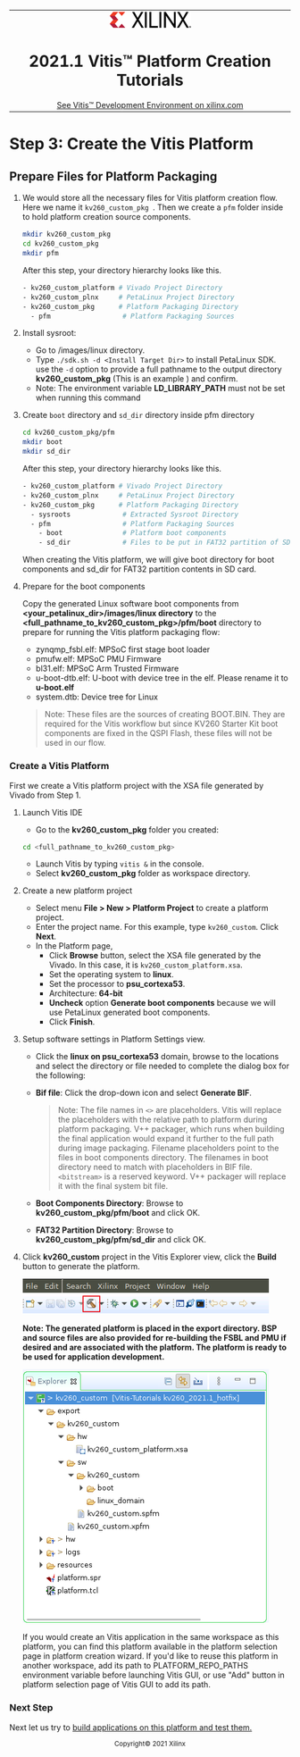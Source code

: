 <!--
# Copyright 2021 Xilinx Inc.
#
# Licensed under the Apache License, Version 2.0 (the "License");
# you may not use this file except in compliance with the License.
# You may obtain a copy of the License at
#
#     http://www.apache.org/licenses/LICENSE-2.0
#
# Unless required by applicable law or agreed to in writing, software
# distributed under the License is distributed on an "AS IS" BASIS,
# WITHOUT WARRANTIES OR CONDITIONS OF ANY KIND, either express or implied.
# See the License for the specific language governing permissions and
# limitations under the License.
-->

<table class="sphinxhide" width="100%">
 <tr width="100%">
    <td align="center"><img src="https://raw.githubusercontent.com/Xilinx/Image-Collateral/main/xilinx-logo.png" width="30%"/><h1>2021.1 Vitis™ Platform Creation Tutorials</h1>
    <a href="https://www.xilinx.com/products/design-tools/vitis.html">See Vitis™ Development Environment on xilinx.com</br></a>
    </td>
 </tr>
</table>

# Step 3: Create the Vitis Platform

## Prepare Files for Platform Packaging

1. We would store all the necessary files for Vitis platform creation flow. Here we name it ```kv260_custom_pkg ```. Then we create a `pfm` folder inside to hold platform creation source components. 

   ```bash
   mkdir kv260_custom_pkg
   cd kv260_custom_pkg
   mkdir pfm
   ```

   After this step, your directory hierarchy looks like this.

   ```bash
   - kv260_custom_platform # Vivado Project Directory
   - kv260_custom_plnx     # PetaLinux Project Directory
   - kv260_custom_pkg      # Platform Packaging Directory
     - pfm                  # Platform Packaging Sources
   ```

2. Install sysroot:

   - Go to <PetaLinux Project>/images/linux directory.
   - Type `./sdk.sh -d <Install Target Dir>` to install PetaLinux SDK. use the `-d` option to provide a full pathname to the output directory **kv260_custom_pkg** (This is an example ) and confirm.
   - Note: The environment variable **LD_LIBRARY_PATH** must not be set when running this command


3. Create `boot` directory and `sd_dir` directory inside pfm directory

   ```bash
   cd kv260_custom_pkg/pfm
   mkdir boot
   mkdir sd_dir
   ```

   After this step, your directory hierarchy looks like this.

   ```bash
   - kv260_custom_platform # Vivado Project Directory
   - kv260_custom_plnx     # PetaLinux Project Directory
   - kv260_custom_pkg      # Platform Packaging Directory
     - sysroots             # Extracted Sysroot Directory
     - pfm                  # Platform Packaging Sources
       - boot               # Platform boot components
       - sd_dir             # Files to be put in FAT32 partition of SD card
   ```

   When creating the Vitis platform, we will give boot directory for boot components and sd_dir for FAT32 partition contents in SD card.

4. Prepare for the boot components

   Copy the generated Linux software boot components from **<your_petalinux_dir>/images/linux directory** to the **<full_pathname_to_kv260_custom_pkg>/pfm/boot** directory to prepare for running the Vitis platform packaging flow:

   - zynqmp_fsbl.elf: MPSoC first stage boot loader
   - pmufw.elf: MPSoC PMU Firmware
   - bl31.elf: MPSoC Arm Trusted Firmware
   - u-boot-dtb.elf: U-boot with device tree in the elf. Please rename it to **u-boot.elf**
   - system.dtb: Device tree for Linux

   > Note: These files are the sources of creating BOOT.BIN. They are required for the Vitis workflow but since KV260 Starter Kit boot components are fixed in the QSPI Flash, these files will not be used in our flow.

### Create a Vitis Platform

First we create a Vitis platform project with the XSA file generated by Vivado from Step 1.

1. Launch Vitis IDE
   - Go to the **kv260_custom_pkg** folder you created:

   ```bash
   cd <full_pathname_to_kv260_custom_pkg>
   ```

   - Launch Vitis by typing `vitis &` in the console.
   - Select **kv260_custom_pkg** folder as workspace directory.

2. Create a new platform project

   - Select menu **File > New > Platform Project** to create a platform project.
   - Enter the project name. For this example, type `kv260_custom`. Click **Next**.
   - In the Platform page,
     - Click **Browse** button, select the XSA file generated by the Vivado. In this case, it is `kv260_custom_platform.xsa`.
     - Set the operating system to **linux**.</br>
     - Set the processor to **psu_cortexa53**.</br>
     - Architecture: **64-bit**</br>
     - **Uncheck** option **Generate boot components** because we will use PetaLinux generated boot components.</br>
     - Click **Finish**.

3. Setup software settings in Platform Settings view.

   - Click the **linux on psu_cortexa53** domain, browse to the locations and select the directory or file needed to complete the dialog box for the following:

   - **Bif file**: Click the drop-down icon and select **Generate BIF**.

     > Note: The file names in `<>` are placeholders. Vitis will replace the placeholders with the relative path to platform during platform packaging. V++ packager, which runs when building the final application would expand it further to the full path during image packaging. Filename placeholders point to the files in boot components directory. The filenames in boot directory need to match with placeholders in BIF file. `<bitstream>` is a reserved keyword. V++ packager will replace it with the final system bit file.

   - **Boot Components Directory**: Browse to **kv260_custom_pkg/pfm/boot** and click OK.

   - **FAT32 Partition Directory**: Browse to **kv260_custom_pkg/pfm/sd_dir** and click OK.

4. Click **kv260_custom** project in the Vitis Explorer view, click the **Build** button to generate the platform.

   ![build_vitis_platform.png](./images/build_vitis_platform.png)

   **Note: The generated platform is placed in the export directory. BSP and source files are also provided for re-building the FSBL and PMU if desired and are associated with the platform. The platform is ready to be used for application development.**

   ![vitis_platform_output.png](./images/vitis_platform_output.png)

   If you would create an Vitis application in the same workspace as this platform, you can find this platform available in the platform selection page in platform creation wizard. If you'd like to reuse this platform in another workspace, add its path to PLATFORM_REPO_PATHS environment variable before launching Vitis GUI, or use "Add" button in platform selection page of Vitis GUI to add its path.

### Next Step

Next let us try to [build applications on this platform and test them.](./step4.md)

<p class="sphinxhide" align="center"><sup>Copyright&copy; 2021 Xilinx</sup></p>
